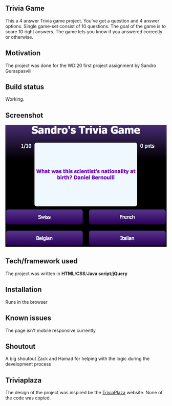 ## Trivia Game
This a 4 answer Trivia game project. You've got a question and 4 answer options. Single game-set consist of 10 questions. The goal of the game is to score 10 right answers. The game lets you know if you answered correctly or otherwise.

## Motivation
The project was done for the WDI20 first project assignment by Sandro Guraspasvili

## Build status
Working.

## Screenshot
![Main game screen](./images/game_main_screen.jpg)

## Tech/framework used
The project was written in **HTML**/**CSS**/**Java script**/**jQuery**

## Installation
Runs in the browser

## Known issues
The page isn't mobile responsive currently

<!-- Good practice to give credit to contributors  -->
## Shoutout
A big shoutout Zack and Hamad for helping with the logic during the development process

## Triviaplaza
The design of the project was inspired be the [TriviaPlaza](http://www.triviaplaza.com/) website. None of the code was copied.
